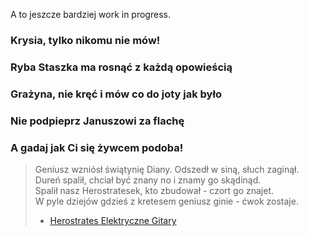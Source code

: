 
A to jeszcze bardziej work in progress.

### Krysia, tylko nikomu nie mów!
### Ryba Staszka ma rosnąć z każdą opowieścią
### Grażyna, nie kręć i mów co do joty jak było
### Nie podpieprz Januszowi za flachę
### A gadaj jak Ci się żywcem podoba!

> Geniusz wzniósł świątynię Diany. Odszedł w siną, słuch zaginął.  
Dureń spalił, chciał być znany no i znamy go skądinąd.  
Spalił nasz Herostratesek, kto zbudował - czort go znajet.  
W pyle dziejów gdzieś z kretesem geniusz ginie - ćwok zostaje.  
> - [Herostrates Elektryczne Gitary](https://www.youtube.com/watch?v=vQLPKvmz8zI&list=PLocbPFvvE7AGrSl9lWlECyti4NLNVu40z)

